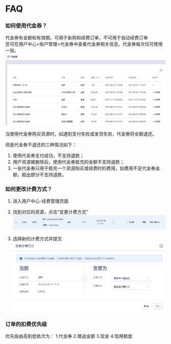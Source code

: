 

# FAQ

### 如何使用代金券？

代金券有金额和有效期，可用于新购和续费订单，不可用于自动续费订单  
您可在用户中心\>账户管理\>代金券中查看代金券相关信息。代金券每次仅可使用一张。  
![image](/images/20190715120517.png)

当使用代金券购买资源时，如遇到支付失败或发货失败，代金劵将全额退还。

但是代金券不退还的三种情况如下：

1. 使用代金券支付成功，不支持退款；
2. 用户资源被删除后，使用代金券抵充的金额不支持退款；
3. 一张代金券只用于抵充一个资源购买或续费时的费用，如费用不足代金券金额，超出部分不支持退款。

### 如何更改计费方式？

1. 进入用户中心-续费管理页面  
2. 找到对应的资源，点击“变更计费方式”  
![image](/images/20190305103828.png)

3. 选择新的计费方式并提交  
![image](/images/20190305104453.png)

### 订单的扣费优先级

优先级由高到低依次为： 1.代金券 2.赠送金额 3.现金 4.信用额度
